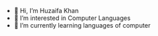 - 👋 Hi, I’m Huzaifa Khan
- 👀 I’m interested in Computer Languages
- 🌱 I’m currently learning languages of computer

<!---
Huzaifa-Khan444/Huzaifa-Khan444 is a ✨ special ✨ repository because its `README.md` (this file) appears on your GitHub profile.
You can click the Preview link to take a look at your changes.
--->
